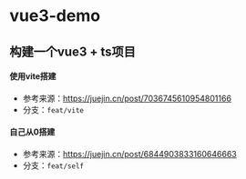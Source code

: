 # vue3-demo

## 构建一个vue3 + ts项目

#### 使用vite搭建
* 参考来源：https://juejin.cn/post/7036745610954801166
* 分支：`feat/vite`

#### 自己从0搭建
* 参考来源：https://juejin.cn/post/6844903833160646663
* 分支：`feat/self`